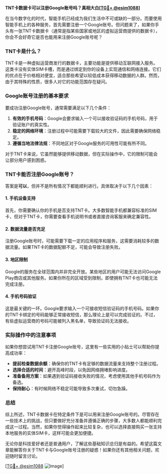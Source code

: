 **TNT卡数据卡可以注册Google账号吗？真相大白[[TG💪+ @esim1088](https://t.me/s/esim1088)]**

在当今数字化的时代，智能手机已经成为我们生活中不可或缺的一部分。而要使用智能手机上的各种服务，首先需要注册一个Google账号。但问题来了，如果你手头有一张TNT卡数据卡（通常是指某些国家或地区的虚拟运营商提供的数据卡），你会不会好奇它是否也能用来注册Google账号呢？

### TNT卡是什么？

TNT卡是一种虚拟运营商发行的数据卡，主要功能是提供移动互联网接入服务。这类卡没有实体SIM卡槽，而是通过绑定到你的设备上实现通信和网络连接。它们的优点在于价格相对便宜，适合那些希望以较低成本获得移动数据的人群。然而，由于其特殊的性质，很多人对它的功能范围存在疑问。

### Google账号注册的基本要求

要成功注册Google账号，通常需要满足以下几个条件：

1. **有效的手机号码**：Google会要求输入一个可以接收验证码的手机号码，用于验证账户的真实性。
2. **稳定的网络环境**：注册过程中可能需要下载较大的文件，因此需要确保网络稳定。
3. **遵循当地法律法规**：不同地区对于Google服务的可用性可能有所不同。

对于TNT卡来说，它虽然能够提供移动数据，但在实际操作中，它的限制可能会让部分用户感到困惑。

### TNT卡能否注册Google账号？

答案是**可以**，但并不是所有情况下都能顺利进行。具体取决于以下几个因素：

#### 1. 手机设备支持
首先，你需要确认你的手机是否支持TNT卡。大多数智能手机都兼容标准的SIM卡，但对于TNT卡，你需要查看手机说明书或者直接咨询客服来确定兼容性。

#### 2. 数据流量是否充足
注册Google账号时，可能需要下载一定的应用程序和服务，这需要消耗较多的数据流量。如果TNT卡的数据配额不足，可能会导致注册失败。

#### 3. 地区限制
Google的服务在全球范围内并非完全开放。某些地区的用户可能无法访问Google Play商店或其他服务。如果你所在的区域受到限制，即使拥有TNT卡也可能无法完成注册。

#### 4. 手机号码验证
这是最关键的一环。Google要求输入一个可接收短信验证码的手机号码。如果你的TNT卡绑定的号码能够正常接收短信，那么理论上是可以完成验证的。不过，有些虚拟运营商的号码可能被列入黑名单，导致验证码无法接收。

### 实际操作中的注意事项

如果你想尝试用TNT卡注册Google账号，这里有一些实用的小贴士可以帮助你提高成功率：

- **提前检查数据余额**：确保你的TNT卡有足够的数据流量来支持整个注册过程。
- **选择合适的时间**：避开高峰时段，以免因网络拥堵影响进度。
- **准备备用方案**：如果遇到验证码接收失败的情况，考虑使用其他手机号码作为备选。
- **保持耐心**：有时候网络不稳定可能导致多次重试，切勿急躁。

### 总结

综上所述，TNT卡数据卡在特定条件下是可以用来注册Google账号的。尽管存在一些技术上的挑战，但只要做好充分准备并遵循正确的步骤，大多数人都能顺利完成这一过程。当然，如果你觉得操作起来比较复杂，也可以选择直接购买一张支持本地服务的实体SIM卡，这样可能会更加便捷。

无论你是科技爱好者还是普通用户，了解这些基础知识总归是有益的。希望这篇文章能解答你关于TNT卡与Google账号注册的疑惑！如果你还有其他相关问题，欢迎随时留言讨论。

[[TG💪+ @esim1088](https://t.me/s/esim1088) ![Image](https://i.postimg.cc/4NQfJmqS/Snipaste-2025-05-13-00-14-12.png)]